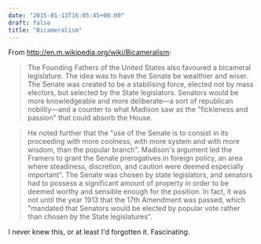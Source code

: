 ```yaml
---
date: "2015-01-13T16:05:45+00:00"
draft: false
title: "Bicameralism"
---
```

From http://en.m.wikipedia.org/wiki/Bicameralism:

>The Founding Fathers of the United States also favoured a bicameral legislature. The idea was to have the Senate be wealthier and wiser. The Senate was created to be a stabilising force, elected not by mass electors, but selected by the State legislators. Senators would be more knowledgeable and more deliberate—a sort of republican nobility—and a counter to what Madison saw as the "fickleness and passion" that could absorb the House.

>He noted further that the "use of the Senate is to consist in its proceeding with more coolness, with more system and with more wisdom, than the popular branch". Madison's argument led the Framers to grant the Senate prerogatives in foreign policy, an area where steadiness, discretion, and caution were deemed especially important". The Senate was chosen by state legislators, and senators had to possess a significant amount of property in order to be deemed worthy and sensible enough for the position. In fact, it was not until the year 1913 that the 17th Amendment was passed, which "mandated that Senators would be elected by popular vote rather than chosen by the State legislatures".

I never knew this, or at least I'd forgotten it. Fascinating.